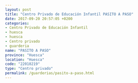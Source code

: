 ```yaml
---
layout: post
title: "Centro Privado de Educación Infantil PASITO A PASO"
date: 2017-09-20 20:57:05 +0200
categories:
- Centro Privado de Educación Infantil
- huesca
- huesca
- Centro privado
- guarderia
name: "PASITO A PASO"
province: "Huesca"
location: "Huesca"
code: "22010219"
type: "Centro privado"
permalink: /guarderias/pasito-a-paso.html
---
```

